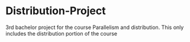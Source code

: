 # Distribution-Project
3rd bachelor project for the course Parallelism and distribution. This only includes the distribution portion of the course 
